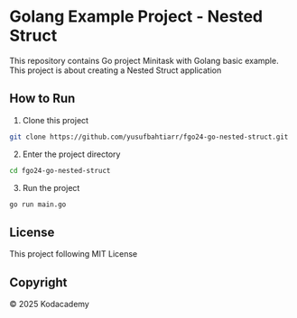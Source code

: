 # Golang Example Project - Nested Struct

This repository contains Go project Minitask with Golang basic example. This project is about creating a Nested Struct application

## How to Run

1. Clone this project

```bash
git clone https://github.com/yusufbahtiarr/fgo24-go-nested-struct.git
```

2. Enter the project directory

```bash
cd fgo24-go-nested-struct
```

3. Run the project

```bash
go run main.go
```

## License

This project following MIT License

## Copyright

&copy; 2025 Kodacademy
